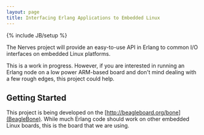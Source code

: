 ```yaml
---
layout: page
title: Interfacing Erlang Applications to Embedded Linux
---
```

{% include JB/setup %}

The Nerves project will provide an easy-to-use API in Erlang to common 
I/O interfaces on embedded Linux platforms.

This is a work in progress. However, if you are interested in running an
Erlang node on a low power ARM-based board and don't mind dealing with a
few rough edges, this project could help.

## Getting Started

This project is being developed on the
[http://beagleboard.org/bone](BeagleBone). While much Erlang code should
work on other embedded Linux boards, this is the board that we are
using.
